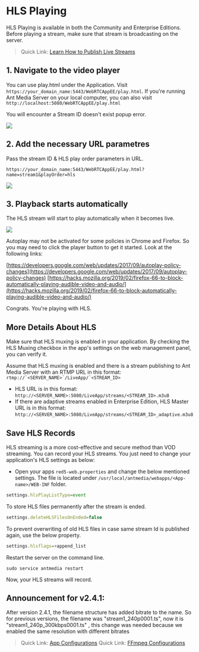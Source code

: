 # HLS Playing

HLS Playing is available in both the Community and Enterprise Editions. Before playing a stream, make sure that stream is broadcasting on the server.

> Quick Link: [Learn How to Publish Live Streams](/v1/docs/publishing-live-streams)

## 1. Navigate to the video player  

You can use play.html under the Application. Visit ```https://your_domain_name:5443/WebRTCAppEE/play.html```. If you're running Ant Media Server on your local computer, you can also visit ```http://localhost:5080/WebRTCAppEE/play.html```
    
You will encounter a Stream ID doesn't exist popup error.
    
![](@site/static/img/image-1645523240043.png)
    

## 2. Add the necessary URL parametres

Pass the stream ID & HLS play order parameters in URL. 
    
```https://your_domain_name:5443/WebRTCAppEE/play.html?name=stream1&playOrder=hls```
    
![](@site/static/img/image-1645523879129.png)
    

## 3. Playback starts automatically

The HLS stream will start to play automatically when it becomes live.
    
![](@site/static/img/image-1645523922843.png)
    

Autoplay may not be activated for some policies in Chrome and Firefox. So you may need to click the player button to get it started. Look at the following links:

[https://developers.google.com/web/updates/2017/09/autoplay-policy-changes](https://developers.google.com/web/updates/2017/09/autoplay-policy-changes) [https://hacks.mozilla.org/2019/02/firefox-66-to-block-automatically-playing-audible-video-and-audio/](https://hacks.mozilla.org/2019/02/firefox-66-to-block-automatically-playing-audible-video-and-audio/)

Congrats. You're playing with HLS.

## More Details About HLS

Make sure that HLS muxing is enabled in your application. By checking the HLS Muxing checkbox in the app's settings on the web management panel, you can verify it.

Assume that HLS muxing is enabled and there is a stream publishing to Ant Media Server with an RTMP URL in this format: ```rtmp://`<SERVER_NAME>`/LiveApp/`<STREAM_ID>```

*   HLS URL is in this format: ```http://<SERVER_NAME>:5080/LiveApp/streams/<STREAM_ID>.m3u8```
*   If there are adaptive streams enabled in Enterprise Edition, HLS Master URL is in this format: ```http://<SERVER_NAME>:5080/LiveApp/streams/<STREAM_ID>_adaptive.m3u8```

## Save HLS Records

HLS streaming is a more cost-effective and secure method than VOD streaming. You can record your HLS streams. You just need to change your application's HLS settings as below:

*   Open your apps ```red5-web.properties``` and change the below mentioned settings. The file is located under `/usr/local/antmedia/webapps/<App-name>/WEB-INF` folder.
    
```js 
settings.hlsPlayListType=event
```
    
To store HLS files permanently after the stream is ended.

```js 
settings.deleteHLSFilesOnEnded=false
```
    
To prevent overwriting of old HLS files in case same stream Id is published again, use the below property.

```js 
settings.hlsflags=+append_list
```

Restart the server on the command line.
    
```shell
sudo service antmedia restart
```
    
Now, your HLS streams will record.

## Announcement for v2.4.1:
After version 2.4.1, the filename structure has added bitrate to the name. So for previous versions, the filename was "stream1_240p0001.ts", now it is "stream1_240p_300kbps0001.ts" , this change was needed because we enabled the same resolution with different bitrates
    

> Quick Link: [App Configurations](/v1/docs/ams-application-configuration) Quick Link: [FFmpeg Configurations](https://ffmpeg.org/ffmpeg-formats.html#toc-Options-6)
